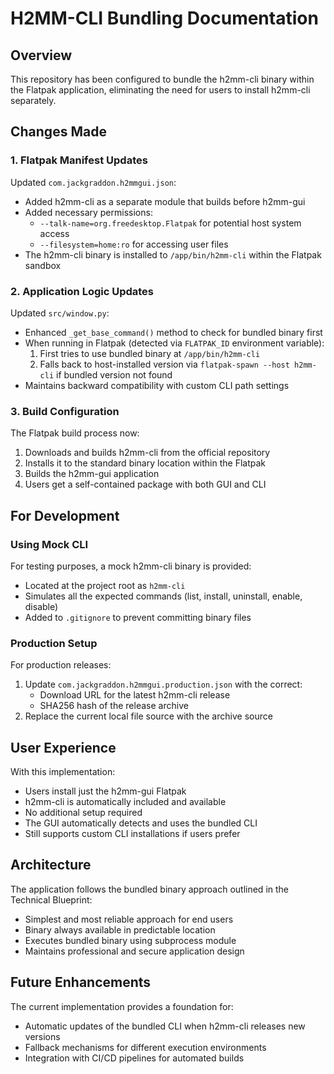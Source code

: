 # H2MM-CLI Bundling Documentation

## Overview

This repository has been configured to bundle the h2mm-cli binary within the Flatpak application, eliminating the need for users to install h2mm-cli separately.

## Changes Made

### 1. Flatpak Manifest Updates

Updated `com.jackgraddon.h2mmgui.json`:
- Added h2mm-cli as a separate module that builds before h2mm-gui
- Added necessary permissions:
  - `--talk-name=org.freedesktop.Flatpak` for potential host system access
  - `--filesystem=home:ro` for accessing user files
- The h2mm-cli binary is installed to `/app/bin/h2mm-cli` within the Flatpak sandbox

### 2. Application Logic Updates

Updated `src/window.py`:
- Enhanced `_get_base_command()` method to check for bundled binary first
- When running in Flatpak (detected via `FLATPAK_ID` environment variable):
  1. First tries to use bundled binary at `/app/bin/h2mm-cli`
  2. Falls back to host-installed version via `flatpak-spawn --host h2mm-cli` if bundled version not found
- Maintains backward compatibility with custom CLI path settings

### 3. Build Configuration

The Flatpak build process now:
1. Downloads and builds h2mm-cli from the official repository
2. Installs it to the standard binary location within the Flatpak
3. Builds the h2mm-gui application
4. Users get a self-contained package with both GUI and CLI

## For Development

### Using Mock CLI

For testing purposes, a mock h2mm-cli binary is provided:
- Located at the project root as `h2mm-cli`
- Simulates all the expected commands (list, install, uninstall, enable, disable)
- Added to `.gitignore` to prevent committing binary files

### Production Setup

For production releases:
1. Update `com.jackgraddon.h2mmgui.production.json` with the correct:
   - Download URL for the latest h2mm-cli release
   - SHA256 hash of the release archive
2. Replace the current local file source with the archive source

## User Experience

With this implementation:
- Users install just the h2mm-gui Flatpak
- h2mm-cli is automatically included and available
- No additional setup required
- The GUI automatically detects and uses the bundled CLI
- Still supports custom CLI installations if users prefer

## Architecture

The application follows the bundled binary approach outlined in the Technical Blueprint:
- Simplest and most reliable approach for end users
- Binary always available in predictable location
- Executes bundled binary using subprocess module
- Maintains professional and secure application design

## Future Enhancements

The current implementation provides a foundation for:
- Automatic updates of the bundled CLI when h2mm-cli releases new versions
- Fallback mechanisms for different execution environments
- Integration with CI/CD pipelines for automated builds